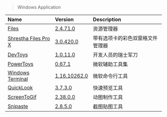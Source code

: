 > Windows Application

| Name                           | Version                            | Description                      |
| :----------------------------- | :--------------------------------- | :------------------------------- |
| [Files][Files]                 | [2.4.71.0][Files-Microsoft]        | 资源管理器                       |
| [Shrestha Files Pro X][SFiles] | [3.0.420.0][SFiles-Microsoft]      | 带有选项卡的彩色双窗格文件管理器 |
| [DevToys][DevToys]             | [1.0.11.0][DevToys-Microsoft]      | 开发人员的瑞士军刀               |
| [PowerToys][PowerToys]         | [0.67.1][PowerToys-Microsoft]      | 微软辅助工具集                   |
| [Windows Terminal][Terminal]   | [1.16.10262.0][Terminal-Microsoft] | 微软命令行工具                   |
| [QuickLook][QuickLook]         | [3.7.3.0][QuickLook-Microsoft]     | 快速预览工具                     |
| [ScreenToGif][ScreenToGif]     | [2.38.0.0][ScreenToGif-Microsoft]  | 动图制作工具                     |
| [Snipaste][Snipaste]           | [2.8.5.0][Snipaste-Microsoft]      | 截图贴图工具                     |

[Files]: https://github.com/files-community/Files '跳转主页'
[Files-Microsoft]: https://www.microsoft.com/store/productId/9NGHP3DX8HDX '跳转Microsoft Store'
[SFiles]: https://jptgamesandapps.github.io/ShresthaFiles/ '跳转主页'
[SFiles-Microsoft]: https://www.microsoft.com/store/productId/9NPNFFSV2HQM '跳转Microsoft Store'
[DevToys]: https://github.com/veler/DevToys '跳转主页'
[DevToys-Microsoft]: https://www.microsoft.com/store/productId/9PGCV4V3BK4W '跳转Microsoft Store'
[PowerToys]: https://github.com/microsoft/PowerToys '跳转主页'
[PowerToys-Microsoft]: https://docs.microsoft.com/zh-cn/windows/powertoys/ '跳转Microsoft Docs'
[Terminal]: https://github.com/microsoft/terminal '跳转主页'
[Terminal-Microsoft]: https://www.microsoft.com/store/productId/9N0DX20HK701 '跳转Microsoft Store'
[QuickLook]: https://github.com/QL-Win/QuickLook '跳转主页'
[QuickLook-Microsoft]: https://www.microsoft.com/store/productId/9NV4BS3L1H4S '跳转Microsoft Store'
[ScreenToGif]: https://www.screentogif.com/ '跳转主页'
[ScreenToGif-Microsoft]: https://www.microsoft.com/store/productId/9N3SQK8PDS8G '跳转Microsoft Store'
[Snipaste]: https://www.snipaste.com/ '跳转主页'
[Snipaste-Microsoft]: https://www.microsoft.com/store/productId/9P1WXPKB68KX '跳转Microsoft Store'
